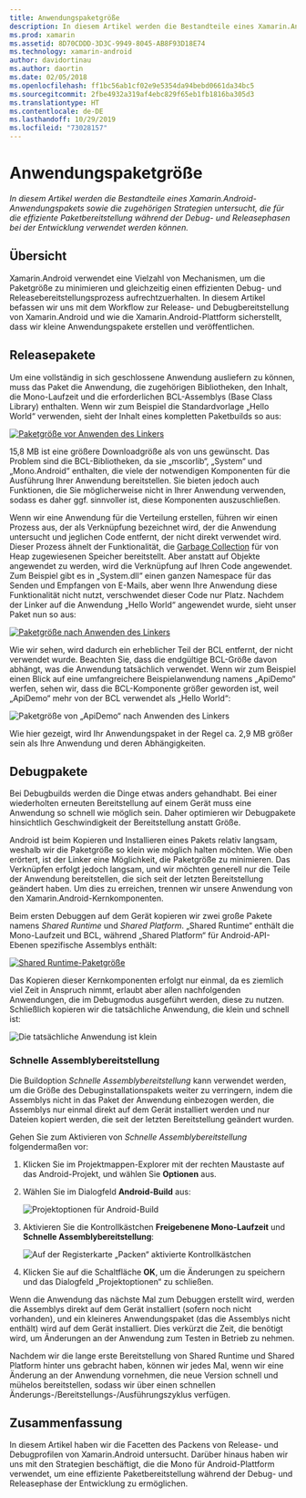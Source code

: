 ```yaml
---
title: Anwendungspaketgröße
description: In diesem Artikel werden die Bestandteile eines Xamarin.Android-Anwendungspakets sowie die zugehörigen Strategien untersucht, die für die effiziente Paketbereitstellung während der Debug- und Releasephasen bei der Entwicklung verwendet werden können.
ms.prod: xamarin
ms.assetid: 8D70CDDD-3D3C-9949-8045-AB8F93D18E74
ms.technology: xamarin-android
author: davidortinau
ms.author: daortin
ms.date: 02/05/2018
ms.openlocfilehash: ff1bc56ab1cf02e9e5354da94bebd0661da34bc5
ms.sourcegitcommit: 2fbe4932a319af4ebc829f65eb1fb1816ba305d3
ms.translationtype: HT
ms.contentlocale: de-DE
ms.lasthandoff: 10/29/2019
ms.locfileid: "73028157"
---
```

# <a name="application-package-size"></a>Anwendungspaketgröße

_In diesem Artikel werden die Bestandteile eines Xamarin.Android-Anwendungspakets sowie die zugehörigen Strategien untersucht, die für die effiziente Paketbereitstellung während der Debug- und Releasephasen bei der Entwicklung verwendet werden können._

## <a name="overview"></a>Übersicht

Xamarin.Android verwendet eine Vielzahl von Mechanismen, um die Paketgröße zu minimieren und gleichzeitig einen effizienten Debug- und Releasebereitstellungsprozess aufrechtzuerhalten. In diesem Artikel befassen wir uns mit dem Workflow zur Release- und Debugbereitstellung von Xamarin.Android und wie die Xamarin.Android-Plattform sicherstellt, dass wir kleine Anwendungspakete erstellen und veröffentlichen.

## <a name="release-packages"></a>Releasepakete

Um eine vollständig in sich geschlossene Anwendung ausliefern zu können, muss das Paket die Anwendung, die zugehörigen Bibliotheken, den Inhalt, die Mono-Laufzeit und die erforderlichen BCL-Assemblys (Base Class Library) enthalten. Wenn wir zum Beispiel die Standardvorlage „Hello World“ verwenden, sieht der Inhalt eines kompletten Paketbuilds so aus:

[![Paketgröße vor Anwenden des Linkers](app-package-size-images/hello-world-package-size-before-linker.png)](app-package-size-images/hello-world-package-size-before-linker.png#lightbox)

15,8 MB ist eine größere Downloadgröße als von uns gewünscht. Das Problem sind die BCL-Bibliotheken, da sie „mscorlib“, „System“ und „Mono.Android“ enthalten, die viele der notwendigen Komponenten für die Ausführung Ihrer Anwendung bereitstellen. Sie bieten jedoch auch Funktionen, die Sie möglicherweise nicht in Ihrer Anwendung verwenden, sodass es daher ggf. sinnvoller ist, diese Komponenten auszuschließen.

Wenn wir eine Anwendung für die Verteilung erstellen, führen wir einen Prozess aus, der als Verknüpfung bezeichnet wird, der die Anwendung untersucht und jeglichen Code entfernt, der nicht direkt verwendet wird. Dieser Prozess ähnelt der Funktionalität, die [Garbage Collection](~/android/internals/garbage-collection.md) für von Heap zugewiesenen Speicher bereitstellt. Aber anstatt auf Objekte angewendet zu werden, wird die Verknüpfung auf Ihren Code angewendet. Zum Beispiel gibt es in „System.dll“ einen ganzen Namespace für das Senden und Empfangen von E-Mails, aber wenn Ihre Anwendung diese Funktionalität nicht nutzt, verschwendet dieser Code nur Platz. Nachdem der Linker auf die Anwendung „Hello World“ angewendet wurde, sieht unser Paket nun so aus:

[![Paketgröße nach Anwenden des Linkers](app-package-size-images/hello-world-package-size-after-linker.png)](app-package-size-images/hello-world-package-size-after-linker.png#lightbox)

Wie wir sehen, wird dadurch ein erheblicher Teil der BCL entfernt, der nicht verwendet wurde. Beachten Sie, dass die endgültige BCL-Größe davon abhängt, was die Anwendung tatsächlich verwendet. Wenn wir zum Beispiel einen Blick auf eine umfangreichere Beispielanwendung namens „ApiDemo“ werfen, sehen wir, dass die BCL-Komponente größer geworden ist, weil „ApiDemo“ mehr von der BCL verwendet als „Hello World“:

![Paketgröße von „ApiDemo“ nach Anwenden des Linkers](app-package-size-images/api-demo-package-size-after-linker.png)

Wie hier gezeigt, wird Ihr Anwendungspaket in der Regel ca. 2,9 MB größer sein als Ihre Anwendung und deren Abhängigkeiten.

## <a name="debug-packages"></a>Debugpakete

Bei Debugbuilds werden die Dinge etwas anders gehandhabt. Bei einer wiederholten erneuten Bereitstellung auf einem Gerät muss eine Anwendung so schnell wie möglich sein. Daher optimieren wir Debugpakete hinsichtlich Geschwindigkeit der Bereitstellung anstatt Größe.

Android ist beim Kopieren und Installieren eines Pakets relativ langsam, weshalb wir die Paketgröße so klein wie möglich halten möchten. Wie oben erörtert, ist der Linker eine Möglichkeit, die Paketgröße zu minimieren. Das Verknüpfen erfolgt jedoch langsam, und wir möchten generell nur die Teile der Anwendung bereitstellen, die sich seit der letzten Bereitstellung geändert haben. Um dies zu erreichen, trennen wir unsere Anwendung von den Xamarin.Android-Kernkomponenten.

Beim ersten Debuggen auf dem Gerät kopieren wir zwei große Pakete namens *Shared Runtime* und *Shared Platform*. „Shared Runtime“ enthält die Mono-Laufzeit und BCL, während „Shared Platform“ für Android-API-Ebenen spezifische Assemblys enthält:

[![Shared Runtime-Paketgröße](app-package-size-images/shared-runtime-package-size.png)](app-package-size-images/shared-runtime-package-size.png#lightbox)

Das Kopieren dieser Kernkomponenten erfolgt nur einmal, da es ziemlich viel Zeit in Anspruch nimmt, erlaubt aber allen nachfolgenden Anwendungen, die im Debugmodus ausgeführt werden, diese zu nutzen. Schließlich kopieren wir die tatsächliche Anwendung, die klein und schnell ist:

![Die tatsächliche Anwendung ist klein](app-package-size-images/hello-world-debug-application-no-link.png)

### <a name="fast-assembly-deployment"></a>Schnelle Assemblybereitstellung

Die Buildoption *Schnelle Assemblybereitstellung* kann verwendet werden, um die Größe des Debuginstallationspakets weiter zu verringern, indem die Assemblys nicht in das Paket der Anwendung einbezogen werden, die Assemblys nur einmal direkt auf dem Gerät installiert werden und nur Dateien kopiert werden, die seit der letzten Bereitstellung geändert wurden.

Gehen Sie zum Aktivieren von *Schnelle Assemblybereitstellung* folgendermaßen vor:

1. Klicken Sie im Projektmappen-Explorer mit der rechten Maustaste auf das Android-Projekt, und wählen Sie **Optionen** aus.

2. Wählen Sie im Dialogfeld **Android-Build** aus:  

    ![Projektoptionen für Android-Build](app-package-size-images/fastdev0.png)

3. Aktivieren Sie die Kontrollkästchen **Freigebenene Mono-Laufzeit** und **Schnelle Assemblybereitstellung**:  

    ![Auf der Registerkarte „Packen“ aktivierte Kontrollkästchen](app-package-size-images/fastdev.png)

4. Klicken Sie auf die Schaltfläche **OK**, um die Änderungen zu speichern und das Dialogfeld „Projektoptionen“ zu schließen.

Wenn die Anwendung das nächste Mal zum Debuggen erstellt wird, werden die Assemblys direkt auf dem Gerät installiert (sofern noch nicht vorhanden), und ein kleineres Anwendungspaket (das die Assemblys nicht enthält) wird auf dem Gerät installiert. Dies verkürzt die Zeit, die benötigt wird, um Änderungen an der Anwendung zum Testen in Betrieb zu nehmen.

Nachdem wir die lange erste Bereitstellung von Shared Runtime und Shared Platform hinter uns gebracht haben, können wir jedes Mal, wenn wir eine Änderung an der Anwendung vornehmen, die neue Version schnell und mühelos bereitstellen, sodass wir über einen schnellen Änderungs-/Bereitstellungs-/Ausführungszyklus verfügen.

## <a name="summary"></a>Zusammenfassung

In diesem Artikel haben wir die Facetten des Packens von Release- und Debugprofilen von Xamarin.Android untersucht. Darüber hinaus haben wir uns mit den Strategien beschäftigt, die die Mono für Android-Plattform verwendet, um eine effiziente Paketbereitstellung während der Debug- und Releasephase der Entwicklung zu ermöglichen.
